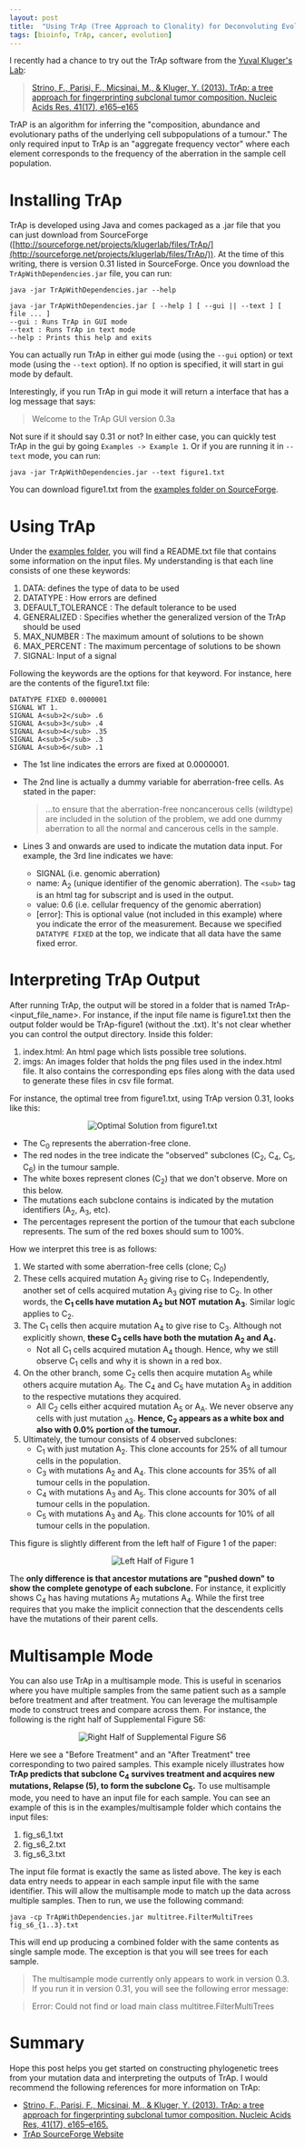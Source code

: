 ```yaml
---
layout: post
title:  "Using TrAp (Tree Approach to Clonality) for Deconvoluting Evolutionary Patterns Underlying a Tumour"
tags: [bioinfo, TrAp, cancer, evolution]
---
```


I recently had a chance to try out the TrAp software from the [Yuval Kluger's Lab](http://medicine.yale.edu/lab/kluger/):

> [Strino, F., Parisi, F., Micsinai, M., & Kluger, Y. (2013). TrAp: a tree approach for fingerprinting subclonal tumor composition. Nucleic Acids Res, 41(17), e165–e165](http://www.ncbi.nlm.nih.gov/pubmed/23892400)

TrAP is an algorithm for inferring the "composition, abundance and evolutionary paths of the underlying cell subpopulations of a tumour." The only required input to TrAp is an "aggregate frequency vector" where each element corresponds to the frequency of the aberration in the sample cell population.

# Installing TrAp

TrAp is developed using Java and comes packaged as a .jar file that you can just download from SourceForge ([http://sourceforge.net/projects/klugerlab/files/TrAp/](http://sourceforge.net/projects/klugerlab/files/TrAp/)). At the time of this writing, there is version 0.31 listed in SourceForge. Once you download the `TrApWithDependencies.jar` file, you can run:

```
java -jar TrApWithDependencies.jar --help

java -jar TrApWithDependencies.jar [ --help ] [ --gui || --text ] [ file ... ]
--gui : Runs TrAp in GUI mode
--text : Runs TrAp in text mode
--help : Prints this help and exits
```

You can actually run TrAp in either gui mode (using the `--gui` option) or text mode (using the `--text` option). If no option is specified, it will start in gui mode by default.

Interestingly, if you run TrAp in gui mode it will return a interface that has a log message that says:

> Welcome to the TrAp GUI version 0.3a

Not sure if it should say 0.31 or not? In either case, you can quickly test TrAp in the gui by going `Examples -> Example 1`. Or if you are running it in `--text` mode, you can run:

```
java -jar TrApWithDependencies.jar --text figure1.txt
```

You can download figure1.txt from the [examples folder on SourceForge](https://sourceforge.net/projects/klugerlab/files/TrAp/examples/).

# Using TrAp

Under the [examples folder](https://sourceforge.net/projects/klugerlab/files/TrAp/examples/), you will find a README.txt file that contains some information on the input files. My understanding is that each line consists of one these keywords:

1. DATA: defines the type of data to be used
1. DATATYPE : How errors are defined
1. DEFAULT_TOLERANCE : The default tolerance to be used
1. GENERALIZED : Specifies whether the generalized version of the TrAp should be used
1. MAX_NUMBER : The maximum amount of solutions to be shown
1. MAX_PERCENT : The maximum percentage of solutions to be shown
1. SIGNAL: Input of a signal

Following the keywords are the options for that keyword. For instance, here are the contents of the figure1.txt file:

```
DATATYPE FIXED 0.0000001
SIGNAL WT 1.
SIGNAL A<sub>2</sub> .6
SIGNAL A<sub>3</sub> .4
SIGNAL A<sub>4</sub> .35
SIGNAL A<sub>5</sub> .3
SIGNAL A<sub>6</sub> .1
```

* The 1st line indicates the errors are fixed at 0.0000001.
* The 2nd line is actually a dummy variable for aberration-free cells. As stated in the paper:

    > ...to ensure that the aberration-free noncancerous cells (wildtype) are included in the solution of the problem, we add one dummy aberration to all the normal and cancerous cells in the sample.

* Lines 3 and onwards are used to indicate the mutation data input. For example, the 3rd line indicates we have:
    + SIGNAL (i.e. genomic aberration)
    + name: A<sub>2</sub> (unique identifier of the genomic aberration). The `<sub>` tag is an html tag for subscript and is used in the output.
    + value: 0.6 (i.e. cellular frequency of the genomic aberration)
    + [error]: This is optional value (not included in this example) where you indicate the error of the measurement. Because we specified `DATATYPE FIXED` at the top, we indicate that all data have the same fixed error.

# Interpreting TrAp Output

After running TrAp, the output will be stored in a folder that is named TrAp-<input_file_name>. For instance, if the input file name is figure1.txt then the output folder would be TrAp-figure1 (without the .txt). It's not clear whether you can control the output directory. Inside this folder:

1. index.html: An html page which lists possible tree solutions.
1. imgs: An images folder that holds the png files used in the index.html file. It also contains the corresponding eps files along with the data used to generate these files in csv file format.

For instance, the optimal tree from figure1.txt, using TrAp version 0.31, looks like this:

<p align="middle">
<img src="{{ site.url }}/assets/TrAp-single-sample-output-F1.png", alt = "Optimal Solution from figure1.txt" />
</p>

* The C<sub>0</sub> represents the aberration-free clone.
* The red nodes in the tree indicate the "observed" subclones (C<sub>2</sub>, C<sub>4</sub>, C<sub>5</sub>, C<sub>6</sub>) in the tumour sample.
* The white boxes represent clones (C<sub>2</sub>) that we don't observe. More on this below.
* The mutations each subclone contains is indicated by the mutation identifiers (A<sub>2</sub>, A<sub>3</sub>, etc).
* The percentages represent the portion of the tumour that each subclone represents. The sum of the red boxes should sum to 100%.

How we interpret this tree is as follows:

1. We started with some aberration-free cells (clone; C<sub>0</sub>)
1. These cells acquired mutation A<sub>2</sub> giving rise to C<sub>1</sub>. Independently, another set of cells acquired mutation A<sub>3</sub> giving rise to C<sub>2</sub>. In other words, the **C<sub>1</sub> cells have mutation A<sub>2</sub> but NOT mutation A<sub>3</sub>**. Similar logic applies to C<sub>2</sub>.
1. The C<sub>1</sub> cells then acquire mutation A<sub>4</sub> to give rise to C<sub>3</sub>. Although not explicitly shown, **these C<sub>3</sub> cells have both the mutation A<sub>2</sub> and A<sub>4</sub>.**
    * Not all C<sub>1</sub> cells acquired mutation A<sub>4</sub> though. Hence, why we still observe C<sub>1</sub> cells and why it is shown in a red box.
1. On the other branch, some C<sub>2</sub> cells then acquire mutation A<sub>5</sub> while others acquire mutation A<sub>6</sub>. The C<sub>4</sub> and C<sub>5</sub> have mutation A<sub>3</sub> in addition to the respective mutations they acquired.
    * All C<sub>2</sub> cells either acquired mutation A<sub>5</sub> or A<sub>A</sub>. We never observe any cells with just mutation <sub>A3</sub>. **Hence, C<sub>2</sub> appears as a white box and also with 0.0% portion of the tumour.**
1. Ultimately, the tumour consists of 4 observed subclones:
    * C<sub>1</sub> with just mutation A<sub>2</sub>. This clone accounts for 25% of all tumour cells in the population.
    * C<sub>3</sub> with mutations A<sub>2</sub> and A<sub>4</sub>. This clone accounts for 35% of all tumour cells in the population.
    * C<sub>4</sub> with mutations A<sub>3</sub> and A<sub>5</sub>. This clone accounts for 30% of all tumour cells in the population.
    * C<sub>5</sub> with mutations A<sub>3</sub> and A<sub>6</sub>. This clone accounts for 10% of all tumour cells in the population.

This figure is slightly different from the left half of Figure 1 of the paper:

<p align="middle">
<img src="{{ site.url }}/assets/TrAp-F1.png", alt = "Left Half of Figure 1" />
</p>

The **only difference is that ancestor mutations are "pushed down" to show the complete genotype of each subclone.** For instance, it explicitly shows C<sub>4</sub> has having mutations A<sub>2</sub> mutations A<sub>4</sub>. While the first tree requires that you make the implicit connection that the descendents cells have the mutations of their parent cells.

# Multisample Mode

You can also use TrAp in a multisample mode. This is useful in scenarios where you have multiple samples from the same patient such as a sample before treatment and after treatment. You can leverage the multisample mode to construct trees and compare across them. For instance, the following is the right half of Supplemental Figure S6:

<p align="middle">
<img src="{{ site.url }}/assets/TrAp-multi-sample-output-S6.png", alt = "Right Half of Supplemental Figure S6" />
</p>

Here we see a "Before Treatment" and an "After Treatment" tree corresponding to two paired samples. This example nicely illustrates how **TrAp predicts that subclone C<sub>4</sub> survives treatment and acquires new mutations, Relapse (5), to form the subclone C<sub>5</sub>.** To use multisample mode, you need to have an input file for each sample. You can see an example of this is in the examples/multisample folder which contains the input files:

1. fig\_s6\_1.txt
1. fig\_s6\_2.txt
1. fig\_s6\_3.txt

The input file format is exactly the same as listed above. The key is each data entry needs to appear in each sample input file with the same identifier. This will allow the multisample mode to match up the data across multiple samples. Then to run, we use the following command:

```
java -cp TrApWithDependencies.jar multitree.FilterMultiTrees fig_s6_{1..3}.txt
```

This will end up producing a combined folder with the same contents as single sample mode. The exception is that you will see trees for each sample.

> The multisample mode currently only appears to work in version 0.3. If you run it in version 0.31, you will see the following error message:

> Error: Could not find or load main class multitree.FilterMultiTrees

# Summary

Hope this post helps you get started on constructing phylogenetic trees from your mutation data and interpreting the outputs of TrAp. I would recommend the following references for more information on TrAp:

* [Strino, F., Parisi, F., Micsinai, M., & Kluger, Y. (2013). TrAp: a tree approach for fingerprinting subclonal tumor composition. Nucleic Acids Res, 41(17), e165–e165.](http://www.ncbi.nlm.nih.gov/pubmed/23892400)
* [TrAp SourceForge Website](https://sourceforge.net/projects/klugerlab/files/TrAp/)
